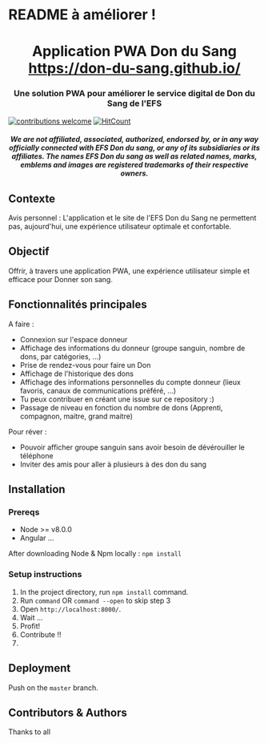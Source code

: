 # README à améliorer !

<!--<p align="center"><img src=""></p>-->

<h1 align="center">Application PWA Don du Sang <br /><a href="https://don-du-sang.github.io/">https://don-du-sang.github.io/</a></h1>

<h3 align="center">
Une solution PWA pour améliorer le service digital de Don du Sang de l'EFS
</h3>

[![contributions welcome](https://img.shields.io/badge/contributions-welcome-brightgreen.svg?style=flat)](https://github.com/r-spacex/spacexstats-react/issues)
[![HitCount](http://hits.dwyl.com/Zenoko/https://githubcom/Zenoko/Don-Du-Sang-EFS.svg)](http://hits.dwyl.com/Zenoko/https://githubcom/Zenoko/Don-Du-Sang-EFS)

<h4 align="center">
  <i>
    We are not affiliated, associated, authorized, endorsed by, or in any way officially connected with EFS Don du sang, or any of its subsidiaries or its affiliates. The names EFS Don du sang as well as related names, marks, emblems and images are registered trademarks of their respective owners.
  </i>
</h4>

## Contexte

Avis personnel : L'application et le site de l'EFS Don du Sang ne permettent pas, aujourd'hui, une expérience utilisateur optimale et confortable.

## Objectif

Offrir, à travers une application PWA, une expérience utilisateur simple et efficace pour Donner son sang.

## Fonctionnalités principales

A faire : 

- Connexion sur l'espace donneur
- Affichage des informations du donneur (groupe sanguin, nombre de dons, par catégories, ...)
- Prise de rendez-vous pour faire un Don
- Affichage de l'historique des dons
- Affichage des informations personnelles du compte donneur (lieux favoris, canaux de communications préféré, ...)
- Tu peux contribuer en créant une issue sur ce repository :)
- Passage de niveau en fonction du nombre de dons (Apprenti, compagnon, maitre, grand maitre)

Pour réver :

- Pouvoir afficher groupe sanguin sans avoir besoin de dévérouiller le téléphone
- Inviter des amis pour aller à plusieurs à des don du sang

## Installation

### Prereqs

- Node >= v8.0.0
- Angular ...

After downloading Node & Npm locally : 
`npm install `

### Setup instructions

1. In the project directory, run `npm install` command.
2. Run `command` OR `command --open` to skip step 3
3. Open `http://localhost:8000/`.
4. Wait ...
5. Profit!
6. Contribute !!
7. 
## Deployment

Push on the `master` branch.

## Contributors & Authors
Thanks to all
